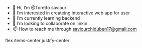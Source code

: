 - 👋 Hi, I’m @Toretto saviour
- 👀 I’m interested in createing interactive web app for user
- 🌱 I’m currently learning backend
- 💞️ I’m looking to collaborate on linkin
- 📫 How to reach me through saviourchiduben17@gmail.com
  
flex items-center justify-center
